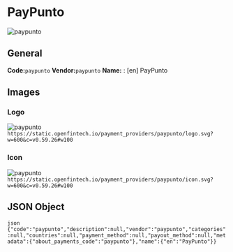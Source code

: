 # PayPunto 
![paypunto](https://static.openfintech.io/payment_providers/paypunto/logo.svg?w=600&c=v0.59.26#w100) 
## General 
**Code:**`paypunto` 
**Vendor:**`paypunto` 
**Name:** 
:	[en] PayPunto 
## Images 
### Logo 
![paypunto](https://static.openfintech.io/payment_providers/paypunto/logo.svg?w=600&c=v0.59.26#w100) 
``` https://static.openfintech.io/payment_providers/paypunto/logo.svg?w=600&c=v0.59.26#w100 ``` 
### Icon 
![paypunto](https://static.openfintech.io/payment_providers/paypunto/icon.svg?w=600&c=v0.59.26#w100) 
``` https://static.openfintech.io/payment_providers/paypunto/icon.svg?w=600&c=v0.59.26#w100 ``` 
## JSON Object 
```json {"code":"paypunto","description":null,"vendor":"paypunto","categories":null,"countries":null,"payment_method":null,"payout_method":null,"metadata":{"about_payments_code":"paypunto"},"name":{"en":"PayPunto"}} ``` 
